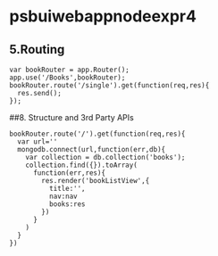 # psbuiwebappnodeexpr4
## 5.Routing
```
var bookRouter = app.Router();
app.use('/Books',bookRouter);
bookRouter.route('/single').get(function(req,res){
  res.send();
});
```


##8. Structure and 3rd Party APIs
```
bookRouter.route('/').get(function(req,res){
  var url=''
  mongodb.connect(url,function(err,db){
    var collection = db.collection('books');
    collection.find({}).toArray(
      function(err,res){
        res.render('bookListView',{
          title:'',
          nav:nav
          books:res
        })
      }
    )
  }
})
```
